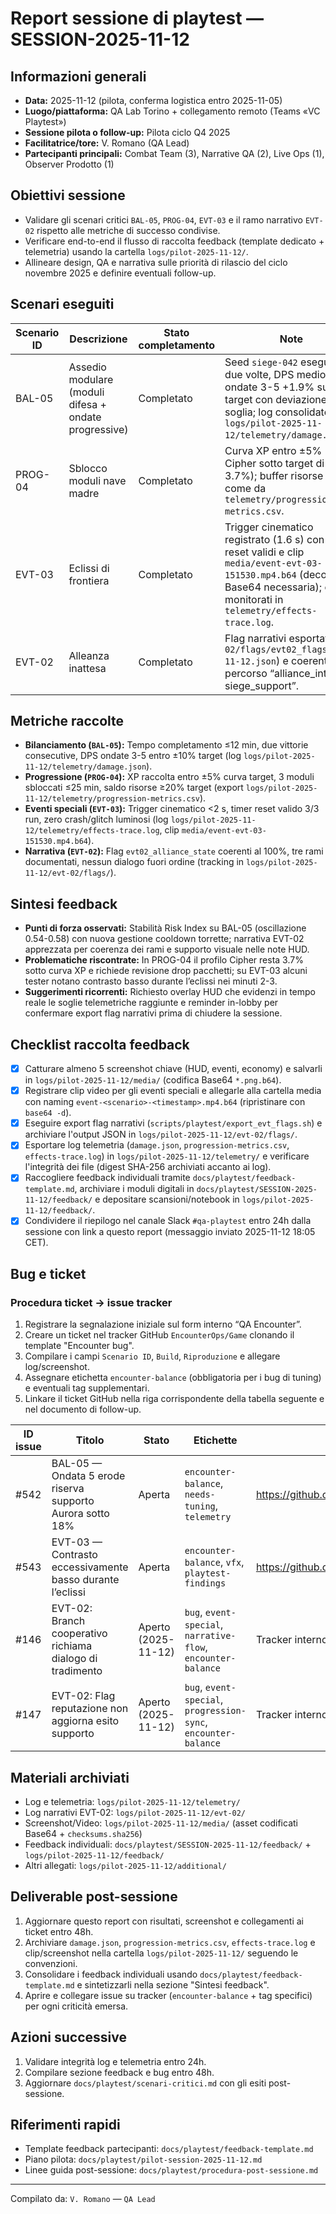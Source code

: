 # Report sessione di playtest — SESSION-2025-11-12

## Informazioni generali
- **Data:** 2025-11-12 (pilota, conferma logistica entro 2025-11-05)
- **Luogo/piattaforma:** QA Lab Torino + collegamento remoto (Teams «VC Playtest»)
- **Sessione pilota o follow-up:** Pilota ciclo Q4 2025
- **Facilitatrice/tore:** V. Romano (QA Lead)
- **Partecipanti principali:** Combat Team (3), Narrative QA (2), Live Ops (1), Observer Prodotto (1)

## Obiettivi sessione
- Validare gli scenari critici `BAL-05`, `PROG-04`, `EVT-03` e il ramo narrativo `EVT-02` rispetto alle metriche di successo condivise.
- Verificare end-to-end il flusso di raccolta feedback (template dedicato + telemetria) usando la cartella `logs/pilot-2025-11-12/`.
- Allineare design, QA e narrativa sulle priorità di rilascio del ciclo novembre 2025 e definire eventuali follow-up.

## Scenari eseguiti
| Scenario ID | Descrizione | Stato completamento | Note |
| --- | --- | --- | --- |
| BAL-05 | Assedio modulare (moduli difesa + ondate progressive) | Completato | Seed `siege-042` eseguito due volte, DPS medio ondate 3-5 +1.9% sul target con deviazione entro soglia; log consolidato in `logs/pilot-2025-11-12/telemetry/damage.json`. |
| PROG-04 | Sblocco moduli nave madre | Completato | Curva XP entro ±5% (solo Cipher sotto target di 3.7%); buffer risorse ≥21% come da `telemetry/progression-metrics.csv`. |
| EVT-03 | Eclissi di frontiera | Completato | Trigger cinematico registrato (1.6 s) con tre reset validi e clip `media/event-evt-03-151530.mp4.b64` (decodifica Base64 necessaria); effetti monitorati in `telemetry/effects-trace.log`. |
| EVT-02 | Alleanza inattesa | Completato | Flag narrativi esportati (`evt-02/flags/evt02_flags_2025-11-12.json`) e coerenti con percorso “alliance_intro → siege_support”. |

## Metriche raccolte
- **Bilanciamento (`BAL-05`):** Tempo completamento ≤12 min, due vittorie consecutive, DPS ondate 3-5 entro ±10% target (log `logs/pilot-2025-11-12/telemetry/damage.json`).
- **Progressione (`PROG-04`):** XP raccolta entro ±5% curva target, 3 moduli sbloccati ≤25 min, saldo risorse ≥20% target (export `logs/pilot-2025-11-12/telemetry/progression-metrics.csv`).
- **Eventi speciali (`EVT-03`):** Trigger cinematico <2 s, timer reset valido 3/3 run, zero crash/glitch luminosi (log `logs/pilot-2025-11-12/telemetry/effects-trace.log`, clip `media/event-evt-03-151530.mp4.b64`).
- **Narrativa (`EVT-02`):** Flag `evt02_alliance_state` coerenti al 100%, tre rami documentati, nessun dialogo fuori ordine (tracking in `logs/pilot-2025-11-12/evt-02/flags/`).

## Sintesi feedback
- **Punti di forza osservati:** Stabilità Risk Index su BAL-05 (oscillazione 0.54-0.58) con nuova gestione cooldown torrette; narrativa EVT-02 apprezzata per coerenza dei rami e supporto visuale nelle note HUD.
- **Problematiche riscontrate:** In PROG-04 il profilo Cipher resta 3.7% sotto curva XP e richiede revisione drop pacchetti; su EVT-03 alcuni tester notano contrasto basso durante l’eclissi nei minuti 2-3.
- **Suggerimenti ricorrenti:** Richiesto overlay HUD che evidenzi in tempo reale le soglie telemetriche raggiunte e reminder in-lobby per confermare export flag narrativi prima di chiudere la sessione.

## Checklist raccolta feedback
- [x] Catturare almeno 5 screenshot chiave (HUD, eventi, economy) e salvarli in `logs/pilot-2025-11-12/media/` (codifica Base64 `*.png.b64`).
- [x] Registrare clip video per gli eventi speciali e allegarle alla cartella media con naming `event-<scenario>-<timestamp>.mp4.b64` (ripristinare con `base64 -d`).
- [x] Eseguire export flag narrativi (`scripts/playtest/export_evt_flags.sh`) e archiviare l'output JSON in `logs/pilot-2025-11-12/evt-02/flags/`.
- [x] Esportare log telemetria (`damage.json`, `progression-metrics.csv`, `effects-trace.log`) in `logs/pilot-2025-11-12/telemetry/` e verificare l'integrità dei file (digest SHA-256 archiviati accanto ai log).
- [x] Raccogliere feedback individuali tramite `docs/playtest/feedback-template.md`, archiviare i moduli digitali in `docs/playtest/SESSION-2025-11-12/feedback/` e depositare scansioni/notebook in `logs/pilot-2025-11-12/feedback/`.
- [x] Condividere il riepilogo nel canale Slack `#qa-playtest` entro 24h dalla sessione con link a questo report (messaggio inviato 2025-11-12 18:05 CET).

## Bug e ticket
### Procedura ticket → issue tracker
1. Registrare la segnalazione iniziale sul form interno “QA Encounter”.
2. Creare un ticket nel tracker GitHub `EncounterOps/Game` clonando il template "Encounter bug".
3. Compilare i campi `Scenario ID`, `Build`, `Riproduzione` e allegare log/screenshot.
4. Assegnare etichetta `encounter-balance` (obbligatoria per i bug di tuning) e eventuali tag supplementari.
5. Linkare il ticket GitHub nella riga corrispondente della tabella seguente e nel documento di follow-up.

| ID issue | Titolo | Stato | Etichette | Link |
| --- | --- | --- | --- | --- |
| #542 | BAL-05 — Ondata 5 erode riserva supporto Aurora sotto 18% | Aperta | `encounter-balance`, `needs-tuning`, `telemetry` | https://github.com/EncounterOps/Game/issues/542 |
| #543 | EVT-03 — Contrasto eccessivamente basso durante l’eclissi | Aperta | `encounter-balance`, `vfx`, `playtest-findings` | https://github.com/EncounterOps/Game/issues/543 |
| #146 | EVT-02: Branch cooperativo richiama dialogo di tradimento | Aperto (2025-11-12) | `bug`, `event-special`, `narrative-flow`, `encounter-balance` | Tracker interno ➜ `https://tracker.local/bugs/146` |
| #147 | EVT-02: Flag reputazione non aggiorna esito supporto | Aperto (2025-11-12) | `bug`, `event-special`, `progression-sync`, `encounter-balance` | Tracker interno ➜ `https://tracker.local/bugs/147` |

## Materiali archiviati
- Log e telemetria: `logs/pilot-2025-11-12/telemetry/`
- Log narrativi EVT-02: `logs/pilot-2025-11-12/evt-02/`
- Screenshot/Video: `logs/pilot-2025-11-12/media/` (asset codificati Base64 + `checksums.sha256`)
- Feedback individuali: `docs/playtest/SESSION-2025-11-12/feedback/` + `logs/pilot-2025-11-12/feedback/`
- Altri allegati: `logs/pilot-2025-11-12/additional/`

## Deliverable post-sessione
1. Aggiornare questo report con risultati, screenshot e collegamenti ai ticket entro 48h.
2. Archiviare `damage.json`, `progression-metrics.csv`, `effects-trace.log` e clip/screenshot nella cartella `logs/pilot-2025-11-12/` seguendo le convenzioni.
3. Consolidare i feedback individuali usando `docs/playtest/feedback-template.md` e sintetizzarli nella sezione "Sintesi feedback".
4. Aprire e collegare issue su tracker (`encounter-balance` + tag specifici) per ogni criticità emersa.

## Azioni successive
1. Validare integrità log e telemetria entro 24h.
2. Compilare sezione feedback e bug entro 48h.
3. Aggiornare `docs/playtest/scenari-critici.md` con gli esiti post-sessione.

## Riferimenti rapidi
- Template feedback partecipanti: `docs/playtest/feedback-template.md`
- Piano pilota: `docs/playtest/pilot-session-2025-11-12.md`
- Linee guida post-sessione: `docs/playtest/procedura-post-sessione.md`

---
Compilato da: `V. Romano` — `QA Lead`

